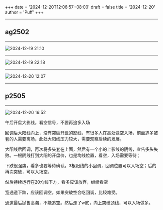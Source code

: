 +++
date = '2024-12-20T12:06:57+08:00'
draft = false
title = '2024-12-20'
author = 'Puff'
+++

---

## ag2502

---

![2024-12-19 21:10](/images/2024-12-20-12-10-27.png)

---

![2024-12-19 22:18](/images/2024-12-20-12-18-20.png)

---

![2024-12-20 12:07](/images/2024-12-20-12-07-22.png)

---

## p2505

---

![2024-12-20 16:52](/images/2024-12-20-16-52-13.png)

午后开盘大影线，看空信号，不要再追多入场

回调后大阳线向上，没有突破开盘的影线，有很多人在高处做空入场，前面追多被套的人需要离场，此处大阳线压力较大，需要观察后续的发展。

大阳线后回调，再次将多头套在上面，然后有一个小的上影线的阴线，宣告多头失败。一根阴线打到大阳的开盘价，也是均线位置，看空，入场需要等待；

下跌很强势，看多也要等待确认。3根阳线的小回调，回调位置可以入场空；后的再次突破，可以入场空。

然后持续运行在20均线下方，看多应该放弃，继续看空

宽通道下跌，应该回调空，如果突破空会吃回调，比较难受。

通道最后抛售高潮，不能追空。然后走了w底，向上突破颈线，可以入场做多。
